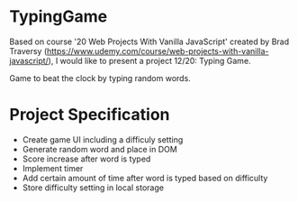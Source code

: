 # TypingGame

Based on course '20 Web Projects With Vanilla JavaScript' created by Brad Traversy (https://www.udemy.com/course/web-projects-with-vanilla-javascript/), I would like to present a project 12/20: Typing Game.

Game to beat the clock by typing random words.

# Project Specification

* Create game UI including a difficuly setting
* Generate random word and place in DOM
* Score increase after word is typed
* Implement timer
* Add certain amount of time after word is typed based on difficulty
* Store difficulty setting in local storage

